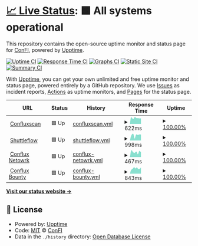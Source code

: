 # [📈 Live Status](https://ConfluxBot.github.io/upt): <!--live status--> **🟩 All systems operational**

This repository contains the open-source uptime monitor and status page for [ConFI](https://ConfluxBot.github.io/upt), powered by [Upptime](https://github.com/upptime/upptime).

[![Uptime CI](https://github.com/ConfluxBot/upt/workflows/Uptime%20CI/badge.svg)](https://github.com/upptime/upptime/actions?query=workflow%3A%22Uptime+CI%22)
[![Response Time CI](https://github.com/ConfluxBot/upt/workflows/Response%20Time%20CI/badge.svg)](https://github.com/upptime/upptime/actions?query=workflow%3A%22Response+Time+CI%22)
[![Graphs CI](https://github.com/ConfluxBot/upt/workflows/Graphs%20CI/badge.svg)](https://github.com/upptime/upptime/actions?query=workflow%3A%22Graphs+CI%22)
[![Static Site CI](https://github.com/ConfluxBot/upt/workflows/Static%20Site%20CI/badge.svg)](https://github.com/upptime/upptime/actions?query=workflow%3A%22Static+Site+CI%22)
[![Summary CI](https://github.com/ConfluxBot/upt/workflows/Summary%20CI/badge.svg)](https://github.com/upptime/upptime/actions?query=workflow%3A%22Summary+CI%22)

With [Upptime](https://upptime.js.org), you can get your own unlimited and free uptime monitor and status page, powered entirely by a GitHub repository. We use [Issues](https://github.com/ConfluxBot/upt/issues) as incident reports, [Actions](https://github.com/ConfluxBot/upt/actions) as uptime monitors, and [Pages](https://ConfluxBot.github.io/upt) for the status page.

<!--start: status pages-->
<!-- This summary is generated by Upptime (https://github.com/upptime/upptime) -->
<!-- Do not edit this manually, your changes will be overwritten -->
<!-- prettier-ignore -->
| URL | Status | History | Response Time | Uptime |
| --- | ------ | ------- | ------------- | ------ |
| <img alt="" src="https://favicons.githubusercontent.com/confluxscan.io" height="13"> [Confluxscan](https://confluxscan.io) | 🟩 Up | [confluxscan.yml](https://github.com/ConfluxBot/upt/commits/HEAD/history/confluxscan.yml) | <details><summary><img alt="Response time graph" src="./graphs/confluxscan/response-time-week.png" height="20"> 622ms</summary><br><a href="https://ConfluxBot.github.io/upt/history/confluxscan"><img alt="Response time 542" src="https://img.shields.io/endpoint?url=https%3A%2F%2Fraw.githubusercontent.com%2FConfluxBot%2Fupt%2FHEAD%2Fapi%2Fconfluxscan%2Fresponse-time.json"></a><br><a href="https://ConfluxBot.github.io/upt/history/confluxscan"><img alt="24-hour response time 594" src="https://img.shields.io/endpoint?url=https%3A%2F%2Fraw.githubusercontent.com%2FConfluxBot%2Fupt%2FHEAD%2Fapi%2Fconfluxscan%2Fresponse-time-day.json"></a><br><a href="https://ConfluxBot.github.io/upt/history/confluxscan"><img alt="7-day response time 622" src="https://img.shields.io/endpoint?url=https%3A%2F%2Fraw.githubusercontent.com%2FConfluxBot%2Fupt%2FHEAD%2Fapi%2Fconfluxscan%2Fresponse-time-week.json"></a><br><a href="https://ConfluxBot.github.io/upt/history/confluxscan"><img alt="30-day response time 576" src="https://img.shields.io/endpoint?url=https%3A%2F%2Fraw.githubusercontent.com%2FConfluxBot%2Fupt%2FHEAD%2Fapi%2Fconfluxscan%2Fresponse-time-month.json"></a><br><a href="https://ConfluxBot.github.io/upt/history/confluxscan"><img alt="1-year response time 542" src="https://img.shields.io/endpoint?url=https%3A%2F%2Fraw.githubusercontent.com%2FConfluxBot%2Fupt%2FHEAD%2Fapi%2Fconfluxscan%2Fresponse-time-year.json"></a></details> | <details><summary><a href="https://ConfluxBot.github.io/upt/history/confluxscan">100.00%</a></summary><a href="https://ConfluxBot.github.io/upt/history/confluxscan"><img alt="All-time uptime 100.00%" src="https://img.shields.io/endpoint?url=https%3A%2F%2Fraw.githubusercontent.com%2FConfluxBot%2Fupt%2FHEAD%2Fapi%2Fconfluxscan%2Fuptime.json"></a><br><a href="https://ConfluxBot.github.io/upt/history/confluxscan"><img alt="24-hour uptime 100.00%" src="https://img.shields.io/endpoint?url=https%3A%2F%2Fraw.githubusercontent.com%2FConfluxBot%2Fupt%2FHEAD%2Fapi%2Fconfluxscan%2Fuptime-day.json"></a><br><a href="https://ConfluxBot.github.io/upt/history/confluxscan"><img alt="7-day uptime 100.00%" src="https://img.shields.io/endpoint?url=https%3A%2F%2Fraw.githubusercontent.com%2FConfluxBot%2Fupt%2FHEAD%2Fapi%2Fconfluxscan%2Fuptime-week.json"></a><br><a href="https://ConfluxBot.github.io/upt/history/confluxscan"><img alt="30-day uptime 100.00%" src="https://img.shields.io/endpoint?url=https%3A%2F%2Fraw.githubusercontent.com%2FConfluxBot%2Fupt%2FHEAD%2Fapi%2Fconfluxscan%2Fuptime-month.json"></a><br><a href="https://ConfluxBot.github.io/upt/history/confluxscan"><img alt="1-year uptime 100.00%" src="https://img.shields.io/endpoint?url=https%3A%2F%2Fraw.githubusercontent.com%2FConfluxBot%2Fupt%2FHEAD%2Fapi%2Fconfluxscan%2Fuptime-year.json"></a></details>
| <img alt="" src="https://favicons.githubusercontent.com/shuttleflow.io" height="13"> [Shuttleflow](https://shuttleflow.io) | 🟩 Up | [shuttleflow.yml](https://github.com/ConfluxBot/upt/commits/HEAD/history/shuttleflow.yml) | <details><summary><img alt="Response time graph" src="./graphs/shuttleflow/response-time-week.png" height="20"> 998ms</summary><br><a href="https://ConfluxBot.github.io/upt/history/shuttleflow"><img alt="Response time 1020" src="https://img.shields.io/endpoint?url=https%3A%2F%2Fraw.githubusercontent.com%2FConfluxBot%2Fupt%2FHEAD%2Fapi%2Fshuttleflow%2Fresponse-time.json"></a><br><a href="https://ConfluxBot.github.io/upt/history/shuttleflow"><img alt="24-hour response time 1113" src="https://img.shields.io/endpoint?url=https%3A%2F%2Fraw.githubusercontent.com%2FConfluxBot%2Fupt%2FHEAD%2Fapi%2Fshuttleflow%2Fresponse-time-day.json"></a><br><a href="https://ConfluxBot.github.io/upt/history/shuttleflow"><img alt="7-day response time 998" src="https://img.shields.io/endpoint?url=https%3A%2F%2Fraw.githubusercontent.com%2FConfluxBot%2Fupt%2FHEAD%2Fapi%2Fshuttleflow%2Fresponse-time-week.json"></a><br><a href="https://ConfluxBot.github.io/upt/history/shuttleflow"><img alt="30-day response time 1070" src="https://img.shields.io/endpoint?url=https%3A%2F%2Fraw.githubusercontent.com%2FConfluxBot%2Fupt%2FHEAD%2Fapi%2Fshuttleflow%2Fresponse-time-month.json"></a><br><a href="https://ConfluxBot.github.io/upt/history/shuttleflow"><img alt="1-year response time 1020" src="https://img.shields.io/endpoint?url=https%3A%2F%2Fraw.githubusercontent.com%2FConfluxBot%2Fupt%2FHEAD%2Fapi%2Fshuttleflow%2Fresponse-time-year.json"></a></details> | <details><summary><a href="https://ConfluxBot.github.io/upt/history/shuttleflow">100.00%</a></summary><a href="https://ConfluxBot.github.io/upt/history/shuttleflow"><img alt="All-time uptime 100.00%" src="https://img.shields.io/endpoint?url=https%3A%2F%2Fraw.githubusercontent.com%2FConfluxBot%2Fupt%2FHEAD%2Fapi%2Fshuttleflow%2Fuptime.json"></a><br><a href="https://ConfluxBot.github.io/upt/history/shuttleflow"><img alt="24-hour uptime 100.00%" src="https://img.shields.io/endpoint?url=https%3A%2F%2Fraw.githubusercontent.com%2FConfluxBot%2Fupt%2FHEAD%2Fapi%2Fshuttleflow%2Fuptime-day.json"></a><br><a href="https://ConfluxBot.github.io/upt/history/shuttleflow"><img alt="7-day uptime 100.00%" src="https://img.shields.io/endpoint?url=https%3A%2F%2Fraw.githubusercontent.com%2FConfluxBot%2Fupt%2FHEAD%2Fapi%2Fshuttleflow%2Fuptime-week.json"></a><br><a href="https://ConfluxBot.github.io/upt/history/shuttleflow"><img alt="30-day uptime 100.00%" src="https://img.shields.io/endpoint?url=https%3A%2F%2Fraw.githubusercontent.com%2FConfluxBot%2Fupt%2FHEAD%2Fapi%2Fshuttleflow%2Fuptime-month.json"></a><br><a href="https://ConfluxBot.github.io/upt/history/shuttleflow"><img alt="1-year uptime 100.00%" src="https://img.shields.io/endpoint?url=https%3A%2F%2Fraw.githubusercontent.com%2FConfluxBot%2Fupt%2FHEAD%2Fapi%2Fshuttleflow%2Fuptime-year.json"></a></details>
| <img alt="" src="https://favicons.githubusercontent.com/confluxnetwork.org" height="13"> [Conflux Netowrk](https://confluxnetwork.org) | 🟩 Up | [conflux-netowrk.yml](https://github.com/ConfluxBot/upt/commits/HEAD/history/conflux-netowrk.yml) | <details><summary><img alt="Response time graph" src="./graphs/conflux-netowrk/response-time-week.png" height="20"> 467ms</summary><br><a href="https://ConfluxBot.github.io/upt/history/conflux-netowrk"><img alt="Response time 363" src="https://img.shields.io/endpoint?url=https%3A%2F%2Fraw.githubusercontent.com%2FConfluxBot%2Fupt%2FHEAD%2Fapi%2Fconflux-netowrk%2Fresponse-time.json"></a><br><a href="https://ConfluxBot.github.io/upt/history/conflux-netowrk"><img alt="24-hour response time 435" src="https://img.shields.io/endpoint?url=https%3A%2F%2Fraw.githubusercontent.com%2FConfluxBot%2Fupt%2FHEAD%2Fapi%2Fconflux-netowrk%2Fresponse-time-day.json"></a><br><a href="https://ConfluxBot.github.io/upt/history/conflux-netowrk"><img alt="7-day response time 467" src="https://img.shields.io/endpoint?url=https%3A%2F%2Fraw.githubusercontent.com%2FConfluxBot%2Fupt%2FHEAD%2Fapi%2Fconflux-netowrk%2Fresponse-time-week.json"></a><br><a href="https://ConfluxBot.github.io/upt/history/conflux-netowrk"><img alt="30-day response time 433" src="https://img.shields.io/endpoint?url=https%3A%2F%2Fraw.githubusercontent.com%2FConfluxBot%2Fupt%2FHEAD%2Fapi%2Fconflux-netowrk%2Fresponse-time-month.json"></a><br><a href="https://ConfluxBot.github.io/upt/history/conflux-netowrk"><img alt="1-year response time 363" src="https://img.shields.io/endpoint?url=https%3A%2F%2Fraw.githubusercontent.com%2FConfluxBot%2Fupt%2FHEAD%2Fapi%2Fconflux-netowrk%2Fresponse-time-year.json"></a></details> | <details><summary><a href="https://ConfluxBot.github.io/upt/history/conflux-netowrk">100.00%</a></summary><a href="https://ConfluxBot.github.io/upt/history/conflux-netowrk"><img alt="All-time uptime 100.00%" src="https://img.shields.io/endpoint?url=https%3A%2F%2Fraw.githubusercontent.com%2FConfluxBot%2Fupt%2FHEAD%2Fapi%2Fconflux-netowrk%2Fuptime.json"></a><br><a href="https://ConfluxBot.github.io/upt/history/conflux-netowrk"><img alt="24-hour uptime 100.00%" src="https://img.shields.io/endpoint?url=https%3A%2F%2Fraw.githubusercontent.com%2FConfluxBot%2Fupt%2FHEAD%2Fapi%2Fconflux-netowrk%2Fuptime-day.json"></a><br><a href="https://ConfluxBot.github.io/upt/history/conflux-netowrk"><img alt="7-day uptime 100.00%" src="https://img.shields.io/endpoint?url=https%3A%2F%2Fraw.githubusercontent.com%2FConfluxBot%2Fupt%2FHEAD%2Fapi%2Fconflux-netowrk%2Fuptime-week.json"></a><br><a href="https://ConfluxBot.github.io/upt/history/conflux-netowrk"><img alt="30-day uptime 100.00%" src="https://img.shields.io/endpoint?url=https%3A%2F%2Fraw.githubusercontent.com%2FConfluxBot%2Fupt%2FHEAD%2Fapi%2Fconflux-netowrk%2Fuptime-month.json"></a><br><a href="https://ConfluxBot.github.io/upt/history/conflux-netowrk"><img alt="1-year uptime 100.00%" src="https://img.shields.io/endpoint?url=https%3A%2F%2Fraw.githubusercontent.com%2FConfluxBot%2Fupt%2FHEAD%2Fapi%2Fconflux-netowrk%2Fuptime-year.json"></a></details>
| <img alt="" src="https://favicons.githubusercontent.com/bounty.conflux-chain.org" height="13"> [Conflux Bounty](https://bounty.conflux-chain.org) | 🟩 Up | [conflux-bounty.yml](https://github.com/ConfluxBot/upt/commits/HEAD/history/conflux-bounty.yml) | <details><summary><img alt="Response time graph" src="./graphs/conflux-bounty/response-time-week.png" height="20"> 843ms</summary><br><a href="https://ConfluxBot.github.io/upt/history/conflux-bounty"><img alt="Response time 606" src="https://img.shields.io/endpoint?url=https%3A%2F%2Fraw.githubusercontent.com%2FConfluxBot%2Fupt%2FHEAD%2Fapi%2Fconflux-bounty%2Fresponse-time.json"></a><br><a href="https://ConfluxBot.github.io/upt/history/conflux-bounty"><img alt="24-hour response time 985" src="https://img.shields.io/endpoint?url=https%3A%2F%2Fraw.githubusercontent.com%2FConfluxBot%2Fupt%2FHEAD%2Fapi%2Fconflux-bounty%2Fresponse-time-day.json"></a><br><a href="https://ConfluxBot.github.io/upt/history/conflux-bounty"><img alt="7-day response time 843" src="https://img.shields.io/endpoint?url=https%3A%2F%2Fraw.githubusercontent.com%2FConfluxBot%2Fupt%2FHEAD%2Fapi%2Fconflux-bounty%2Fresponse-time-week.json"></a><br><a href="https://ConfluxBot.github.io/upt/history/conflux-bounty"><img alt="30-day response time 757" src="https://img.shields.io/endpoint?url=https%3A%2F%2Fraw.githubusercontent.com%2FConfluxBot%2Fupt%2FHEAD%2Fapi%2Fconflux-bounty%2Fresponse-time-month.json"></a><br><a href="https://ConfluxBot.github.io/upt/history/conflux-bounty"><img alt="1-year response time 606" src="https://img.shields.io/endpoint?url=https%3A%2F%2Fraw.githubusercontent.com%2FConfluxBot%2Fupt%2FHEAD%2Fapi%2Fconflux-bounty%2Fresponse-time-year.json"></a></details> | <details><summary><a href="https://ConfluxBot.github.io/upt/history/conflux-bounty">100.00%</a></summary><a href="https://ConfluxBot.github.io/upt/history/conflux-bounty"><img alt="All-time uptime 100.00%" src="https://img.shields.io/endpoint?url=https%3A%2F%2Fraw.githubusercontent.com%2FConfluxBot%2Fupt%2FHEAD%2Fapi%2Fconflux-bounty%2Fuptime.json"></a><br><a href="https://ConfluxBot.github.io/upt/history/conflux-bounty"><img alt="24-hour uptime 100.00%" src="https://img.shields.io/endpoint?url=https%3A%2F%2Fraw.githubusercontent.com%2FConfluxBot%2Fupt%2FHEAD%2Fapi%2Fconflux-bounty%2Fuptime-day.json"></a><br><a href="https://ConfluxBot.github.io/upt/history/conflux-bounty"><img alt="7-day uptime 100.00%" src="https://img.shields.io/endpoint?url=https%3A%2F%2Fraw.githubusercontent.com%2FConfluxBot%2Fupt%2FHEAD%2Fapi%2Fconflux-bounty%2Fuptime-week.json"></a><br><a href="https://ConfluxBot.github.io/upt/history/conflux-bounty"><img alt="30-day uptime 100.00%" src="https://img.shields.io/endpoint?url=https%3A%2F%2Fraw.githubusercontent.com%2FConfluxBot%2Fupt%2FHEAD%2Fapi%2Fconflux-bounty%2Fuptime-month.json"></a><br><a href="https://ConfluxBot.github.io/upt/history/conflux-bounty"><img alt="1-year uptime 100.00%" src="https://img.shields.io/endpoint?url=https%3A%2F%2Fraw.githubusercontent.com%2FConfluxBot%2Fupt%2FHEAD%2Fapi%2Fconflux-bounty%2Fuptime-year.json"></a></details>

<!--end: status pages-->

[**Visit our status website →**](https://ConfluxBot.github.io/upt)

## 📄 License

- Powered by: [Upptime](https://github.com/upptime/upptime)
- Code: [MIT](./LICENSE) © [ConFI](https://ConfluxBot.github.io/upt)
- Data in the `./history` directory: [Open Database License](https://opendatacommons.org/licenses/odbl/1-0/)
